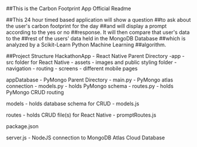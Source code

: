 ##This is the Carbon Footprint App Official Readme

##This 24 hour timed based application will show a question
##to ask about the user's carbon footprint for the day
##and will display a prompt according to the yes or no
##response. It will then compare that user's data to the
##rest of the users' data held in the MongoDB Database
##which is analyzed by a Scikit-Learn Python Machine Learning
##algorithm.

##Project Structure
HackathonApp - React Native Parent Directory
    -app - src folder for React Native
        - assets - images and public styling folder
        - navigation - routing
        - screens - different mobile pages

appDatabase - PyMongo Parent Directory
    - main.py - PyMongo atlas connection
    - models.py - holds PyMongo schema
    - routes.py - holds PyMongo CRUD routing

models - holds database schema for CRUD
    - models.js

routes - holds CRUD file(s) for React Native
    - promptRoutes.js

package.json

server.js - NodeJS connection to MongoDB Atlas Cloud Database